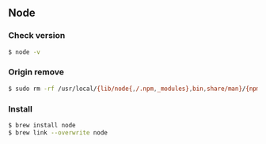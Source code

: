 ## Node

### Check version
```bash
$ node -v
```

### Origin remove
```bash
$ sudo rm -rf /usr/local/{lib/node{,/.npm,_modules},bin,share/man}/{npm*,node*,man1/node*}
```

### Install 
```bash
$ brew install node
$ brew link --overwrite node
```